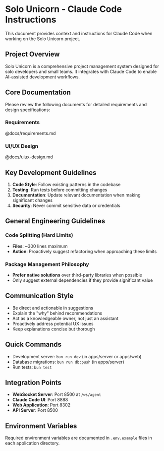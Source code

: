 # Solo Unicorn - Claude Code Instructions

This document provides context and instructions for Claude Code when working on the Solo Unicorn project.

## Project Overview

Solo Unicorn is a comprehensive project management system designed for solo developers and small teams. It integrates with Claude Code to enable AI-assisted development workflows.

## Core Documentation

Please review the following documents for detailed requirements and design specifications:

### Requirements

@docs/requirements.md

### UI/UX Design

@docs/uiux-design.md

## Key Development Guidelines

1. **Code Style**: Follow existing patterns in the codebase
2. **Testing**: Run tests before committing changes
3. **Documentation**: Update relevant documentation when making significant changes
4. **Security**: Never commit sensitive data or credentials

## General Engineering Guidelines

### Code Splitting (Hard Limits)

- **Files**: ~300 lines maximum
- **Action**: Proactively suggest refactoring when approaching these limits

### Package Management Philosophy

- **Prefer native solutions** over third-party libraries when possible
- Only suggest external dependencies if they provide significant value

## Communication Style

- Be direct and actionable in suggestions
- Explain the "why" behind recommendations
- Act as a knowledgeable owner, not just an assistant
- Proactively address potential UX issues
- Keep explanations concise but thorough

## Quick Commands

- Development server: `bun run dev` (in apps/server or apps/web)
- Database migrations: `bun run db:push` (in apps/server)
- Run tests: `bun test`

## Integration Points

- **WebSocket Server**: Port 8500 at `/ws/agent`
- **Claude Code UI**: Port 8888
- **Web Application**: Port 8302
- **API Server**: Port 8500

## Environment Variables

Required environment variables are documented in `.env.example` files in each application directory.
